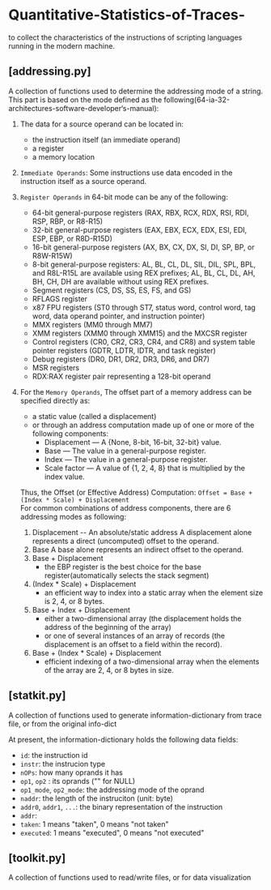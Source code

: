 # Quantitative-Statistics-of-Traces-
to collect the characteristics of the instructions of scripting languages running in the modern machine.


## [addressing.py]
A collection of functions used to determine the addressing mode of a string.
This part is based on the mode defined as the following(64-ia-32-architectures-software-developer‘s-manual):
 
1. The data for a source operand can be located in:
	* the instruction itself (an immediate operand)
	* a register
	* a memory location

2. `Immediate Operands`: Some instructions use data encoded in the instruction itself as a source operand.

3. `Register Operands` in 64-bit mode can be any of the following:
	* 64-bit general-purpose registers (RAX, RBX, RCX, RDX, RSI, RDI, RSP, RBP, or R8-R15)
	* 32-bit general-purpose registers (EAX, EBX, ECX, EDX, ESI, EDI, ESP, EBP, or R8D-R15D)
	* 16-bit general-purpose registers (AX, BX, CX, DX, SI, DI, SP, BP, or R8W-R15W)
	* 8-bit general-purpose registers: AL, BL, CL, DL, SIL, DIL, SPL, BPL, and R8L-R15L are available using REX prefixes; AL, BL, CL, DL, AH, BH, CH, DH are available without using REX prefixes.
	* Segment registers (CS, DS, SS, ES, FS, and GS)
	* RFLAGS register
	* x87 FPU registers (ST0 through ST7, status word, control word, tag word, data operand pointer, and instruction pointer)
	* MMX registers (MM0 through MM7)
	* XMM registers (XMM0 through XMM15) and the MXCSR register
	* Control registers (CR0, CR2, CR3, CR4, and CR8) and system table pointer registers (GDTR, LDTR, IDTR, and task register)
	* Debug registers (DR0, DR1, DR2, DR3, DR6, and DR7)
	* MSR registers
	* RDX:RAX register pair representing a 128-bit operand

4. For the `Memory Operands`, The offset part of a memory address can be specified directly as:
	* a static value (called a displacement)
	* or through an address computation made up of one or more of the following components:
		+ Displacement — A {None, 8-bit, 16-bit, 32-bit} value.
		+ Base — The value in a general-purpose register.
		+ Index — The value in a general-purpose register.
		+ Scale factor — A value of {1, 2, 4, 8} that is multiplied by the index value.

	Thus, the Offset (or Effective Address) Computation: `Offset = Base + (Index * Scale) + Displacement`<br>
	For common combinations of address components, there are 6 addressing modes as following:
	1. Displacement -- An absolute/static address
		A displacement alone represents a direct (uncomputed) offset to the operand.
	2. Base
		A base alone represents an indirect offset to the operand.
	3. Base + Displacement
		* the EBP register is the best choice for the base register(automatically selects the stack segment)
	4. (Index * Scale) + Displacement
		* an efficient way to index into a static array when the element size is 2, 4, or 8 bytes.
	5. Base + Index + Displacement
		* either a two-dimensional array (the displacement holds the address of the beginning of the array)
		* or one of several instances of an array of records (the displacement is an offset to a field within the record).
	6. Base + (Index * Scale) + Displacement
		* efficient indexing of a two-dimensional array when the elements of the array are 2, 4, or 8 bytes in size.

	
## [statkit.py]
A collection of functions used to generate information-dictionary from trace file, or from the original info-dict

At present, the information-dictionary holds the following data fields:
* `id`: the instruction id
* `instr`: the instrucion type
* `nOPs`: how many oprands it has
* `op1`, `op2` : its oprands ("" for NULL)
* `op1_mode`, `op2_mode`: the addressing mode of the oprand
* `naddr`: the length of the instruciton (unit: byte)
* `addr0`, `addr1`, `...`: the binary representation of the instruction
* `addr`:
* `taken`: 1 means "taken", 0 means "not taken"
* `executed`: 1 means "executed", 0 means "not executed"

## [toolkit.py]
A collection of functions used to read/write files, or for data visualization
